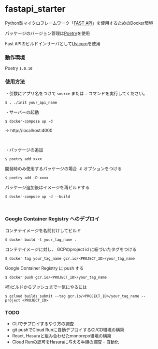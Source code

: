 # fastapi_starter

Python製マイクロフレームワーク「[FAST API](https://fastapi.tiangolo.com/)」を使用するためのDocker環境


パッケージのバージョン管理は[Poetry](https://python-poetry.org/)を使用


Fast APIのビルドインサーバとして[Uvicorn](Uvicorn)を使用

### 動作環境
Poetry  `1.0.10`  

### 使用方法

・引数にアプリ名をつけて `source` または `.` コマンドを実行してください。
```
$ . ./init your_api_name
```

・サーバーの起動
```
$ docker-compose up -d

```
→ http://localhost:4000

<br>  


・パッケージの追加
```
$ poetry add xxxx
```
開発時のみ使用するパッケージの場合 `-D` オプションをつける
```
$ poetry add -D xxxx
```


パッケージ追加後はイメージを再ビルドする  
```
$ docker-compose up -d --build
```

<br>  

### Google Container Registry へのデプロイ

コンテナイメージを名前付けしてビルド

```
$ docker build -t your_tag_name .
```

コンテナイメージに対し、 GCPのproject id に紐づいたタグをつける
```
$ docker tag your_tag_name gcr.io/<PROJECT_ID>/your_tag_name
```

Google Container Registry に push する  

```
$ docker push gcr.io/<PROJECT_ID>/your_tag_name
```


補)ビルドからプッシュまで一気にやるには

```
$ gcloud builds submit --tag gcr.io/<PROJECT_ID>/your_tag_name --project <PROJECT_ID>
```


### TODO
- CLIでデプロイするやり方の調査
- git pushでCloud Runに自動デプロイするCI/CD環境の構築
- React, Hasuraと組み合わせたmonorepo環境の構築
- Cloud Runの認可をHasuraに与える手順の調査・自動化
